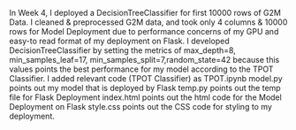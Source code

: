 In Week 4, I deployed a DecisionTreeClassifier for first 10000 rows of G2M Data. I cleaned & preprocessed G2M data, 
and took only 4 columns & 10000 rows for Model Deployment due to performance concerns of my GPU and easy-to read format of my deployment on Flask.
I developed DecisionTreeClassifier by setting the metrics of max_depth=8, min_samples_leaf=17, min_samples_split=7,random_state=42 because
this values points the best performance for my model according to the TPOT Classifier. I added relevant code (TPOT Classifier) as TPOT.ipynb
model.py points out my model that is deployed by Flask
temp.py points out the temp file for Flask Deployment
index.html points out the html code for the Model Deployment on Flask
style.css points out the CSS code for styling to my deployment.
